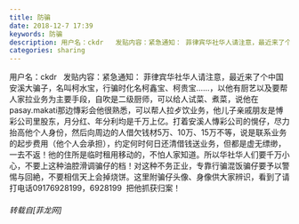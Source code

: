 ```yaml
---
title: 防骗
date: 2018-12-7 17:39
keywords: 防骗
description: 用户名：ckdr   发贴内容：紧急通知： 菲律宾华社华人请注意，最近来了个中国安溪大骗子，名叫柯水宝，行骗时化名柯鑫宝、柯贵宝……，以他有厨艺以及要帮人家拉业务为主要手段，自吹是二级厨师，可以给人试菜、煮菜，说他在pasay.makati那边慱彩会他很熟悉，可以帮人拉歺饮业务，他儿子亲戚朋友是愽彩公司里股东，月分红、年分利均是千万上亿。打着安溪人慱彩公司的愰仔，尽力抬高他个人身份，然后向周边的人借欠钱材5万、10万、15万不等，说是联系业务的起步费用（他个人会承担），约定何时何日还清借钱送业务，但都是虚无缥缈，一去不返！彵的住所是临时租用移动的，不怕人家知道。所以华社华人们要千万小心，不要上这种油腔滑调骗仔的档！对这种不务正业，专靠行骗混饭骗仔要予以警惕与回絶，不要相信天上会掉烧饼。这里附骗仔头像、身像供大家辨识，看到了请打电话09176928199，6928199  把他抓获归案！
categories: sharing
---
```

<td class="t_f" id="postmessage_2426281">

用户名：ckdr   发贴内容：紧急通知： 菲律宾华社华人请注意，最近来了个中国安溪大骗子，名叫柯水宝，行骗时化名柯鑫宝、柯贵宝……，以他有厨艺以及要帮人家拉业务为主要手段，自吹是二级厨师，可以给人试菜、煮菜，说他在pasay.makati那边慱彩会他很熟悉，可以帮人拉歺饮业务，他儿子亲戚朋友是愽彩公司里股东，月分红、年分利均是千万上亿。打着安溪人慱彩公司的愰仔，尽力抬高他个人身份，然后向周边的人借欠钱材5万、10万、15万不等，说是联系业务的起步费用（他个人会承担），约定何时何日还清借钱送业务，但都是虚无缥缈，一去不返！彵的住所是临时租用移动的，不怕人家知道。所以华社华人们要千万小心，不要上这种油腔滑调骗仔的档！对这种不务正业，专靠行骗混饭骗仔要予以警惕与回絶，不要相信天上会掉烧饼。这里附骗仔头像、身像供大家辨识，看到了请打电话09176928199，6928199  把他抓获归案！</td>
###### 转载自[菲龙网]